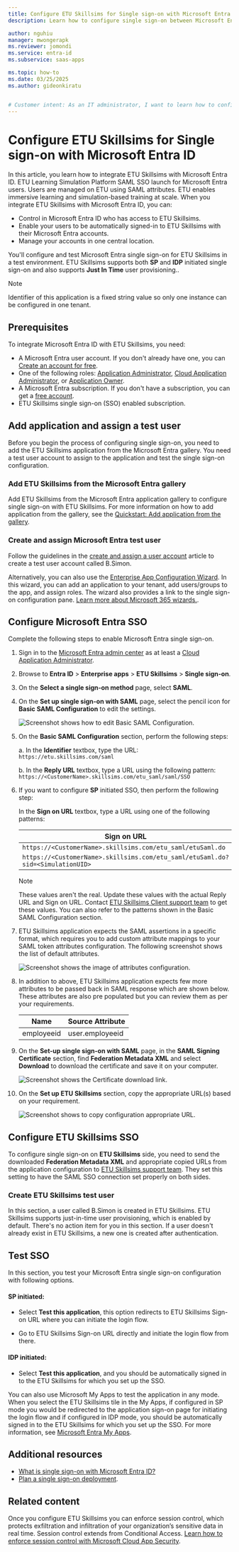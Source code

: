 ```yaml
---
title: Configure ETU Skillsims for Single sign-on with Microsoft Entra ID
description: Learn how to configure single sign-on between Microsoft Entra ID and ETU Skillsims.

author: nguhiu
manager: mwongerapk
ms.reviewer: jomondi
ms.service: entra-id
ms.subservice: saas-apps

ms.topic: how-to
ms.date: 03/25/2025
ms.author: gideonkiratu


# Customer intent: As an IT administrator, I want to learn how to configure single sign-on between Microsoft Entra ID and ETU Skillsims so that I can control who has access to ETU Skillsims, enable automatic sign-in with Microsoft Entra accounts, and manage my accounts in one central location.
---
```


# Configure ETU Skillsims for Single sign-on with Microsoft Entra ID

In this article, you learn how to integrate ETU Skillsims with Microsoft Entra ID. ETU Learning Simulation Platform SAML SSO launch for Microsoft Entra users. Users are managed on ETU using SAML attributes. ETU enables immersive learning and simulation-based training at scale. When you integrate ETU Skillsims with Microsoft Entra ID, you can:

* Control in Microsoft Entra ID who has access to ETU Skillsims.
* Enable your users to be automatically signed-in to ETU Skillsims with their Microsoft Entra accounts.
* Manage your accounts in one central location.

You'll configure and test Microsoft Entra single sign-on for ETU Skillsims in a test environment. ETU Skillsims supports both **SP** and **IDP** initiated single sign-on and also supports **Just In Time** user provisioning..

> [!NOTE]
> Identifier of this application is a fixed string value so only one instance can be configured in one tenant.

## Prerequisites

To integrate Microsoft Entra ID with ETU Skillsims, you need:

* A Microsoft Entra user account. If you don't already have one, you can [Create an account for free](https://azure.microsoft.com/free/?WT.mc_id=A261C142F).
* One of the following roles: [Application Administrator](/entra/identity/role-based-access-control/permissions-reference#application-administrator), [Cloud Application Administrator](/entra/identity/role-based-access-control/permissions-reference#cloud-application-administrator), or [Application Owner](/entra/fundamentals/users-default-permissions#owned-enterprise-applications).
* A Microsoft Entra subscription. If you don't have a subscription, you can get a [free account](https://azure.microsoft.com/free/).
* ETU Skillsims single sign-on (SSO) enabled subscription.

## Add application and assign a test user

Before you begin the process of configuring single sign-on, you need to add the ETU Skillsims application from the Microsoft Entra gallery. You need a test user account to assign to the application and test the single sign-on configuration.

<a name='add-etu-skillsims-from-the-azure-ad-gallery'></a>

### Add ETU Skillsims from the Microsoft Entra gallery

Add ETU Skillsims from the Microsoft Entra application gallery to configure single sign-on with ETU Skillsims. For more information on how to add application from the gallery, see the [Quickstart: Add application from the gallery](~/identity/enterprise-apps/add-application-portal.md).

<a name='create-and-assign-azure-ad-test-user'></a>

### Create and assign Microsoft Entra test user

Follow the guidelines in the [create and assign a user account](~/identity/enterprise-apps/add-application-portal-assign-users.md) article to create a test user account called B.Simon.

Alternatively, you can also use the [Enterprise App Configuration Wizard](https://portal.office.com/AdminPortal/home?Q=Docs#/azureadappintegration). In this wizard, you can add an application to your tenant, add users/groups to the app, and assign roles. The wizard also provides a link to the single sign-on configuration pane. [Learn more about Microsoft 365 wizards.](/microsoft-365/admin/misc/azure-ad-setup-guides). 

<a name='configure-azure-ad-sso'></a>

## Configure Microsoft Entra SSO

Complete the following steps to enable Microsoft Entra single sign-on.

1. Sign in to the [Microsoft Entra admin center](https://entra.microsoft.com) as at least a [Cloud Application Administrator](~/identity/role-based-access-control/permissions-reference.md#cloud-application-administrator).
1. Browse to **Entra ID** > **Enterprise apps** > **ETU Skillsims** > **Single sign-on**.
1. On the **Select a single sign-on method** page, select **SAML**.
1. On the **Set up single sign-on with SAML** page, select the pencil icon for **Basic SAML Configuration** to edit the settings.

   ![Screenshot shows how to edit Basic SAML Configuration.](common/edit-urls.png "Basic Configuration")

1. On the **Basic SAML Configuration** section, perform the following steps:

    a. In the **Identifier** textbox, type the URL:
    `https://etu.skillsims.com/saml`

    b. In the **Reply URL** textbox, type a URL using the following pattern:
    `https://<CustomerName>.skillsims.com/etu_saml/saml/SSO`

1. If you want to configure **SP** initiated SSO, then perform the following step:  

    In the **Sign on URL** textbox, type a URL using one of the following patterns:

    | **Sign on URL** |
    |-------|
    | `https://<CustomerName>.skillsims.com/etu_saml/etuSaml.do` |
    | `https://<CustomerName>.skillsims.com/etu_saml/etuSaml.do?sid=<SimulationUID>` |

    > [!Note]
    > These values aren't the real. Update these values with the actual Reply URL and Sign on URL. Contact [ETU Skillsims Client support team](mailto:developers@etu.co) to get these values. You can also refer to the patterns shown in the Basic SAML Configuration section.

1. ETU Skillsims application expects the SAML assertions in a specific format, which requires you to add custom attribute mappings to your SAML token attributes configuration. The following screenshot shows the list of default attributes.

	![Screenshot shows the image of attributes configuration.](common/default-attributes.png "Image")

1. In addition to above, ETU Skillsims application expects few more attributes to be passed back in SAML response which are shown below. These attributes are also pre populated but you can review them as per your requirements.

	| Name |  Source Attribute|
	| ---------------|  --------- |
    | employeeid | user.employeeid |
    
1. On the **Set-up single sign-on with SAML** page, in the **SAML Signing Certificate** section,  find **Federation Metadata XML** and select **Download** to download the certificate and save it on your computer.

    ![Screenshot shows the Certificate download link.](common/metadataxml.png "Certificate")

1. On the **Set up ETU Skillsims** section, copy the appropriate URL(s) based on your requirement.

	![Screenshot shows to copy configuration appropriate URL.](common/copy-configuration-urls.png "Metadata")

## Configure ETU Skillsims SSO

To configure single sign-on on **ETU Skillsims** side, you need to send the downloaded **Federation Metadata XML** and appropriate copied URLs from the application configuration to [ETU Skillsims support team](mailto:developers@etu.co). They set this setting to have the SAML SSO connection set properly on both sides.

### Create ETU Skillsims test user

In this section, a user called B.Simon is created in ETU Skillsims. ETU Skillsims supports just-in-time user provisioning, which is enabled by default. There's no action item for you in this section. If a user doesn't already exist in ETU Skillsims, a new one is created after authentication.

## Test SSO 

In this section, you test your Microsoft Entra single sign-on configuration with following options. 

#### SP initiated:

* Select **Test this application**, this option redirects to ETU Skillsims Sign-on URL where you can initiate the login flow.  

* Go to ETU Skillsims Sign-on URL directly and initiate the login flow from there.

#### IDP initiated:

* Select **Test this application**, and you should be automatically signed in to the ETU Skillsims for which you set up the SSO. 

You can also use Microsoft My Apps to test the application in any mode. When you select the ETU Skillsims tile in the My Apps, if configured in SP mode you would be redirected to the application sign-on page for initiating the login flow and if configured in IDP mode, you should be automatically signed in to the ETU Skillsims for which you set up the SSO. For more information, see [Microsoft Entra My Apps](/azure/active-directory/manage-apps/end-user-experiences#azure-ad-my-apps).

## Additional resources

* [What is single sign-on with Microsoft Entra ID?](~/identity/enterprise-apps/what-is-single-sign-on.md)
* [Plan a single sign-on deployment](~/identity/enterprise-apps/plan-sso-deployment.md).

## Related content

Once you configure ETU Skillsims you can enforce session control, which protects exfiltration and infiltration of your organization’s sensitive data in real time. Session control extends from Conditional Access. [Learn how to enforce session control with Microsoft Cloud App Security](/cloud-app-security/proxy-deployment-aad).
